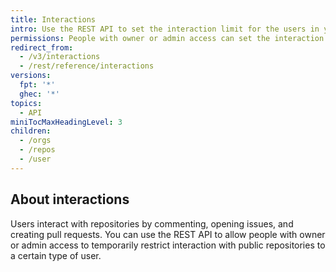 ```yaml
---
title: Interactions
intro: Use the REST API to set the interaction limit for the users in your organizations and repositories.
permissions: People with owner or admin access can set the interaction limit for the users in their organizations and repositories.
redirect_from:
  - /v3/interactions
  - /rest/reference/interactions
versions:
  fpt: '*'
  ghec: '*'
topics:
  - API
miniTocMaxHeadingLevel: 3
children:
  - /orgs
  - /repos
  - /user
---
```


## About interactions

Users interact with repositories by commenting, opening issues, and creating pull requests. You can use the REST API to allow people with owner or admin access to temporarily restrict interaction with public repositories to a certain type of user.
